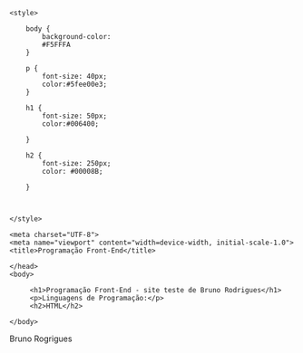 <!DOCTYPE html>
<html lang="pt-BR">
    <head>

    <style>

        body {
            background-color: 
            #F5FFFA
        }

        p {
            font-size: 40px;
            color:#5fee00e3;
        }

        h1 {
            font-size: 50px;
            color:#006400;

        }

        h2 { 
            font-size: 250px;
            color: #00008B;

        }


       
    </style>

    <meta charset="UTF-8">
    <meta name="viewport" content="width=device-width, initial-scale-1.0">
    <title>Programação Front-End</title>

    </head>
    <body>

         <h1>Programação Front-End - site teste de Bruno Rodrigues</h1>
         <p>Linguagens de Programação:</p>
         <h2>HTML</h2>

    </body>
</html>Bruno Rogrigues
